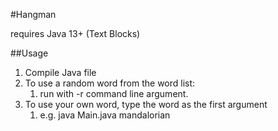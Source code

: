 #Hangman

requires Java 13+ (Text Blocks)

##Usage
1. Compile Java file
1. To use a random word from the word list:
    1. run with -r command line argument.
1. To use your own word, type the word as the first argument
    1. e.g.  java Main.java mandalorian